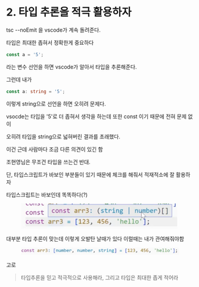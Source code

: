# 2. 타입 추론을 적극 활용하자

tsc --noEmit 을 vscode가 계속 돌려준다.

타입은 최대한 좁혀서 정확한게 중요하다&#x20;

```typescript
const a = '5';
```

라는 변수 선언을 하면 vscode가 알아서 타입을 추론해준다.

그런데 내가&#x20;

```typescript
const a: string = '5';
```

이렇게 string으로 선언을 하면 오히려 문제다.

vsocde는 타입을 '5'로 더 좁혀서 생각을 하는데 또한 const 이기 때문에 전혀 문제 없이&#x20;

오히려 타입을 string으로 넓혀버린 결과를 초래했다.



이건 근데 사람마다 조금 다른 의견이 있긴 함

조현영님은 무조건 타입을 쓰는건 반대.



단, 타입스크립트가 바보인 부분들이 있기 때문에 체크를 해줘서 적재적소에 잘 활용하자

타입스크립트는 바보인데 똑똑하다(?)



<figure><img src="../../.gitbook/assets/image (9) (1).png" alt=""><figcaption></figcaption></figure>

대부분 타입 추론이 맞는데 이렇게 오발탄 날때가 있다 이럴때는 내가 관여해줘야함

<figure><img src="../../.gitbook/assets/image (6).png" alt=""><figcaption></figcaption></figure>

고로

> 타입추론을 믿고 적극적으로 사용해라, 그리고 타입은 최대한 좁게 적어라
